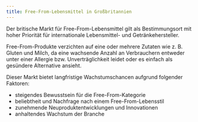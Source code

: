 ```yaml
---
title: Free-From-Lebensmittel in Großbritannien
---
```


Der britische Markt für Free-From-Lebensmittel gilt als Bestimmungsort mit hoher Priorität für internationale Lebensmittel- und Getränkehersteller.

Free-From-Produkte verzichten auf eine oder mehrere Zutaten wie z. B. Gluten und Milch, da eine wachsende Anzahl an Verbrauchern entweder unter einer Allergie bzw. Unverträglichkeit leidet oder es einfach als gesündere Alternative ansieht.

Dieser Markt bietet langfristige Wachstumschancen aufgrund folgender Faktoren: 
- steigendes Bewusstsein für die Free-From-Kategorie
- beliebtheit und Nachfrage nach einem Free-From-Lebensstil
- zunehmende Neuproduktentwicklungen und Innovationen
- anhaltendes Wachstum der Branche